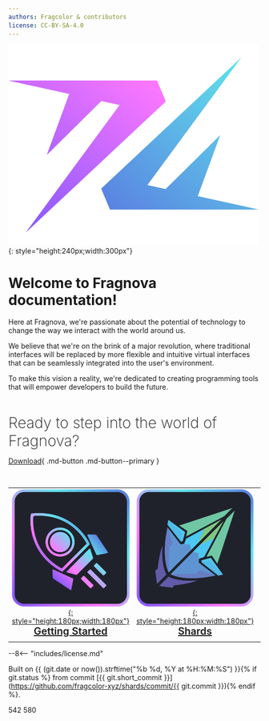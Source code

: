 ```yaml
---
authors: Fragcolor & contributors
license: CC-BY-SA-4.0
---
```


![Fragnova Logo](assets/Fragnova-Logomark-01.png){: style="height:240px;width:300px"}

# Welcome to Fragnova documentation!

Here at Fragnova, we're passionate about the potential of technology to change the way we interact with the world around us. 

We believe that we're on the brink of a major revolution, where traditional interfaces will be replaced by more flexible and intuitive virtual interfaces that can be seamlessly integrated into the user's environment.

To make this vision a reality, we're dedicated to creating programming tools that will empower developers to build the future.

<br>

<span style="font-weight:200;font-size:30px"> Ready to step into the world of Fragnova? </span>

[Download](./download/){ .md-button .md-button--primary }

<br>

| | | |
| :----------: | :----------: |:----------: |
|[![](assets/GettingStartedLogo.png){: style="height:180px;width:180px"}](./learn/index.md) <br> <span style="font-weight:600;font-size:20px">[Getting Started](./learn/index.md)</span> | [![](assets/ShardsLogo.png){: style="height:180px;width:180px"}](./learn/shards/index.md)<br> <span style="font-weight:600;font-size:20px">[Shards](./learn/shards/index.md)</span> | [![](assets/RareEngineLogo_2.png){: style="height:180px;width:180px"}]()<br> <span style="font-weight:600;font-size:20px">[Rare Engine]()</span> |
| | | |

--8<-- "includes/license.md"

Built on {{ (git.date or now()).strftime("%b %d, %Y at %H:%M:%S") }}{% if git.status %} from commit [{{ git.short_commit }}](https://github.com/fragcolor-xyz/shards/commit/{{ git.commit }}){% endif %}.

542 580
